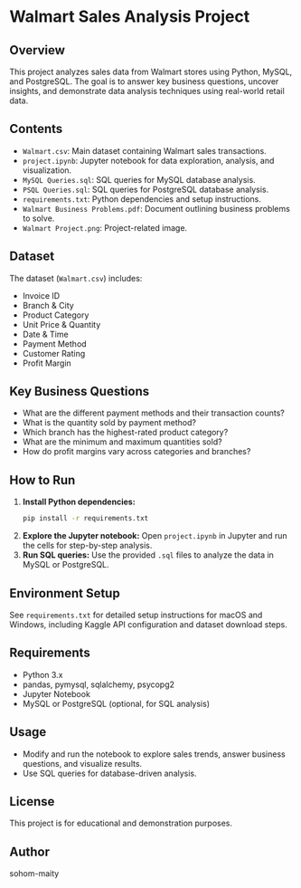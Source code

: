 # Walmart Sales Analysis Project

## Overview
This project analyzes sales data from Walmart stores using Python, MySQL, and PostgreSQL. The goal is to answer key business questions, uncover insights, and demonstrate data analysis techniques using real-world retail data.

## Contents
- `Walmart.csv`: Main dataset containing Walmart sales transactions.
- `project.ipynb`: Jupyter notebook for data exploration, analysis, and visualization.
- `MySQL Queries.sql`: SQL queries for MySQL database analysis.
- `PSQL Queries.sql`: SQL queries for PostgreSQL database analysis.
- `requirements.txt`: Python dependencies and setup instructions.
- `Walmart Business Problems.pdf`: Document outlining business problems to solve.
- `Walmart Project.png`: Project-related image.

## Dataset
The dataset (`Walmart.csv`) includes:
- Invoice ID
- Branch & City
- Product Category
- Unit Price & Quantity
- Date & Time
- Payment Method
- Customer Rating
- Profit Margin

## Key Business Questions
- What are the different payment methods and their transaction counts?
- What is the quantity sold by payment method?
- Which branch has the highest-rated product category?
- What are the minimum and maximum quantities sold?
- How do profit margins vary across categories and branches?

## How to Run
1. **Install Python dependencies:**
	```bash
	pip install -r requirements.txt
	```
2. **Explore the Jupyter notebook:**
	Open `project.ipynb` in Jupyter and run the cells for step-by-step analysis.
3. **Run SQL queries:**
	Use the provided `.sql` files to analyze the data in MySQL or PostgreSQL.

## Environment Setup
See `requirements.txt` for detailed setup instructions for macOS and Windows, including Kaggle API configuration and dataset download steps.

## Requirements
- Python 3.x
- pandas, pymysql, sqlalchemy, psycopg2
- Jupyter Notebook
- MySQL or PostgreSQL (optional, for SQL analysis)

## Usage
- Modify and run the notebook to explore sales trends, answer business questions, and visualize results.
- Use SQL queries for database-driven analysis.

## License
This project is for educational and demonstration purposes.

## Author
sohom-maity

